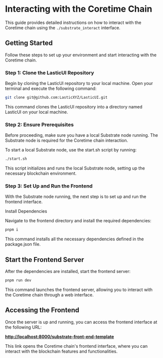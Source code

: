# Interacting with the Coretime Chain

This guide provides detailed instructions on how to interact with the Coretime chain using the `./substrate_interact` interface.

## Getting Started

Follow these steps to set up your environment and start interacting with the Coretime chain.

### Step 1: Clone the LasticUI Repository

Begin by cloning the LasticUI repository to your local machine. Open your terminal and execute the following command:

```sh
git clone git@github.com:LasticXYZ/LasticUI.git
```
This command clones the LasticUI repository into a directory named LasticUI on your local machine.

### Step 2: Ensure Prerequisites
Before proceeding, make sure you have a local Substrate node running. The Substrate node is required for the Coretime chain interaction.

To start a local Substrate node, use the start.sh script by running:

```sh
./start.sh
```
This script initializes and runs the local Substrate node, setting up the necessary blockchain environment.

### Step 3: Set Up and Run the Frontend
With the Substrate node running, the next step is to set up and run the frontend interface.

Install Dependencies

Navigate to the frontend directory and install the required dependencies:

```sh
pnpm i
```
This command installs all the necessary dependencies defined in the package.json file.

## Start the Frontend Server

After the dependencies are installed, start the frontend server:

```sh
pnpm run dev
```
This command launches the frontend server, allowing you to interact with the Coretime chain through a web interface.

## Accessing the Frontend
Once the server is up and running, you can access the frontend interface at the following URL:

**[http://localhost:8000/substrate-front-end-template]()**

This link opens the Coretime chain's frontend interface, where you can interact with the blockchain features and functionalities.